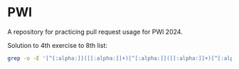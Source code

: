 # PWI

A repository for practicing pull request usage for PWI 2024.

Solution to 4th exercise to 8th list:


```sh
grep -o -E '[^[:alpha:]]([[:alpha:]]+)[^[:alpha:]]([[:alpha:]]+)[^[:alpha:]]\1[^[:alpha:]]' 1984.txt
```
